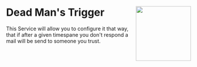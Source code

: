 # Dead Man's Trigger  <img align="right" src="https://deadmanstrigger.de/skull_icon.svg" width="150px">

This Service will allow you to configure it that way, that if after a given timespane you don't respond a mail will be send to someone you trust.
